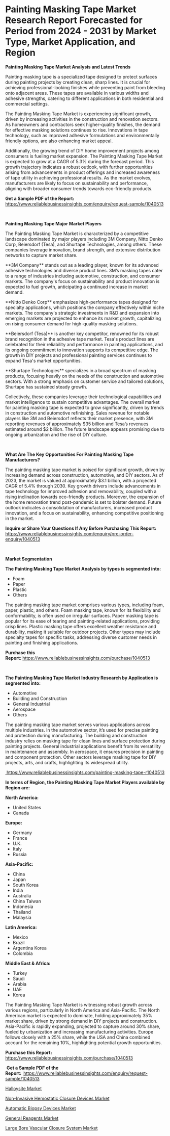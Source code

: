 <p><h1>Painting Masking Tape Market Research Report Forecasted for Period from 2024 -  2031 by Market Type, Market Application, and Region</h1></p><p><strong>Painting Masking Tape Market Analysis and Latest Trends</strong></p>
<p><p>Painting masking tape is a specialized tape designed to protect surfaces during painting projects by creating clean, sharp lines. It is crucial for achieving professional-looking finishes while preventing paint from bleeding onto adjacent areas. These tapes are available in various widths and adhesive strengths, catering to different applications in both residential and commercial settings. </p><p>The Painting Masking Tape Market is experiencing significant growth, driven by increasing activities in the construction and renovation sectors. As homeowners and contractors seek higher-quality finishes, the demand for effective masking solutions continues to rise. Innovations in tape technology, such as improved adhesive formulations and environmentally friendly options, are also enhancing market appeal.</p><p>Additionally, the growing trend of DIY home improvement projects among consumers is fueling market expansion. The Painting Masking Tape Market is expected to grow at a CAGR of 5.3% during the forecast period. This growth trajectory indicates a robust outlook, with further opportunities arising from advancements in product offerings and increased awareness of tape utility in achieving professional results. As the market evolves, manufacturers are likely to focus on sustainability and performance, aligning with broader consumer trends towards eco-friendly products.</p></p>
<p><strong>Get a Sample PDF of the Report:&nbsp;</strong> <a href="https://www.reliablebusinessinsights.com/enquiry/request-sample/1040513?utm_campaign=84&utm_medium=2&utm_source=Github&utm_content=ia&utm_term=08112024&utm_id=painting-masking-tape">https://www.reliablebusinessinsights.com/enquiry/request-sample/1040513</a></p>
<p>&nbsp;</p>
<p><strong>Painting Masking Tape Major Market Players</strong></p>
<p><p>The Painting Masking Tape Market is characterized by a competitive landscape dominated by major players including 3M Company, Nitto Denko Corp, Beiersdorf (Tesa), and Shurtape Technologies, among others. These companies leverage innovation, brand strength, and extensive distribution networks to capture market share.</p><p>**3M Company** stands out as a leading player, known for its advanced adhesive technologies and diverse product lines. 3M’s masking tapes cater to a range of industries including automotive, construction, and consumer markets. The company's focus on sustainability and product innovation is expected to fuel growth, anticipating a continued increase in market demand.</p><p>**Nitto Denko Corp** emphasizes high-performance tapes designed for specialty applications, which positions the company effectively within niche markets. The company's strategic investments in R&D and expansion into emerging markets are projected to enhance its market growth, capitalizing on rising consumer demand for high-quality masking solutions.</p><p>**Beiersdorf (Tesa)** is another key competitor, renowned for its robust brand recognition in the adhesive tape market. Tesa's product lines are celebrated for their reliability and performance in painting applications, and its ongoing commitment to innovation supports its competitive edge. The growth in DIY projects and professional painting services continues to expand Tesa's market opportunities.</p><p>**Shurtape Technologies** specializes in a broad spectrum of masking products, focusing heavily on the needs of the construction and automotive sectors. With a strong emphasis on customer service and tailored solutions, Shurtape has sustained steady growth.</p><p>Collectively, these companies leverage their technological capabilities and market intelligence to sustain competitive advantages. The overall market for painting masking tape is expected to grow significantly, driven by trends in construction and automotive refinishing. Sales revenue for notable players like 3M and Beiersdorf reflects their market presence, with 3M reporting revenues of approximately $35 billion and Tesa’s revenues estimated around $2 billion. The future landscape appears promising due to ongoing urbanization and the rise of DIY culture.</p></p>
<p>&nbsp;</p>
<p><strong>What Are The Key Opportunities For Painting Masking Tape Manufacturers?</strong></p>
<p><p>The painting masking tape market is poised for significant growth, driven by increasing demand across construction, automotive, and DIY sectors. As of 2023, the market is valued at approximately $3.1 billion, with a projected CAGR of 5.4% through 2030. Key growth drivers include advancements in tape technology for improved adhesion and removability, coupled with a rising inclination towards eco-friendly products. Moreover, the expansion of the home renovation trend post-pandemic is set to bolster demand. Future outlook indicates a consolidation of manufacturers, increased product innovation, and a focus on sustainability, enhancing competitive positioning in the market.</p></p>
<p><strong>Inquire or Share Your Questions If Any Before Purchasing This Report:</strong> <a href="https://www.reliablebusinessinsights.com/enquiry/pre-order-enquiry/1040513?utm_campaign=84&utm_medium=2&utm_source=Github&utm_content=ia&utm_term=08112024&utm_id=painting-masking-tape">https://www.reliablebusinessinsights.com/enquiry/pre-order-enquiry/1040513</a></p>
<p>&nbsp;</p>
<p><strong>Market Segmentation</strong></p>
<p><strong>The Painting Masking Tape Market Analysis by types is segmented into:</strong></p>
<p><ul><li>Foam</li><li>Paper</li><li>Plastic</li><li>Others</li></ul></p>
<p><p>The painting masking tape market comprises various types, including foam, paper, plastic, and others. Foam masking tape, known for its flexibility and conformability, is often used on irregular surfaces. Paper masking tape is popular for its ease of tearing and painting-related applications, providing crisp lines. Plastic masking tape offers excellent weather resistance and durability, making it suitable for outdoor projects. Other types may include specialty tapes for specific tasks, addressing diverse customer needs in painting and finishing applications.</p></p>
<p><strong>Purchase this Report:&nbsp;</strong><a href="https://www.reliablebusinessinsights.com/purchase/1040513?utm_campaign=84&utm_medium=2&utm_source=Github&utm_content=ia&utm_term=08112024&utm_id=painting-masking-tape">https://www.reliablebusinessinsights.com/purchase/1040513</a></p>
<p>&nbsp;</p>
<p><strong>The Painting Masking Tape Market Industry Research by Application is segmented into:</strong></p>
<p><ul><li>Automotive</li><li>Building and Construction</li><li>General Industrial</li><li>Aerospace</li><li>Others</li></ul></p>
<p><p>The painting masking tape market serves various applications across multiple industries. In the automotive sector, it’s used for precise painting and protection during manufacturing. The building and construction industry relies on masking tape for clean lines and surface protection during painting projects. General industrial applications benefit from its versatility in maintenance and assembly. In aerospace, it ensures precision in painting and component protection. Other sectors leverage masking tape for DIY projects, arts, and crafts, highlighting its widespread utility.</p></p>
<p><a href="https://www.reliablebusinessinsights.com/painting-masking-tape-r1040513?utm_campaign=84&utm_medium=2&utm_source=Github&utm_content=ia&utm_term=08112024&utm_id=painting-masking-tape">&nbsp;https://www.reliablebusinessinsights.com/painting-masking-tape-r1040513</a></p>
<p><strong>In terms of Region, the Painting Masking Tape Market Players available by Region are:</strong></p>
<p>
    <p> <strong> North America: </strong>
        <ul>
            <li>United States</li>
            <li>Canada</li>
        </ul>
        </p> 
    <p> <strong> Europe: </strong>
        <ul>
            <li>Germany</li>
            <li>France</li>
            <li>U.K.</li>
            <li>Italy</li>
            <li>Russia</li>
        </ul>
        </p> 
    <p> <strong> Asia-Pacific: </strong>
        <ul>
            <li>China</li>
            <li>Japan</li>
            <li>South Korea</li>
            <li>India</li>
            <li>Australia</li>
            <li>China Taiwan</li>
            <li>Indonesia</li>
            <li>Thailand</li>
            <li>Malaysia</li>
        </ul>
        </p> 
    <p> <strong> Latin America: </strong>
        <ul>
            <li>Mexico</li>
            <li>Brazil</li>
            <li>Argentina Korea</li>
            <li>Colombia</li>
        </ul>
        </p> 
    <p> <strong> Middle East & Africa: </strong>
        <ul>
            <li>Turkey</li>
            <li>Saudi</li>
            <li>Arabia</li>
            <li>UAE</li>
            <li>Korea</li>
        </ul>
    </p>
    </p>
<p><p>The Painting Masking Tape Market is witnessing robust growth across various regions, particularly in North America and Asia-Pacific. The North American market is expected to dominate, holding approximately 35% market share, driven by strong demand in DIY projects and construction. Asia-Pacific is rapidly expanding, projected to capture around 30% share, fueled by urbanization and increasing manufacturing activities. Europe follows closely with a 25% share, while the USA and China combined account for the remaining 10%, highlighting potential growth opportunities.</p></p>
<p><strong>Purchase this Report: </strong><a href="https://www.reliablebusinessinsights.com/purchase/1040513?utm_campaign=84&utm_medium=2&utm_source=Github&utm_content=ia&utm_term=08112024&utm_id=painting-masking-tape">https://www.reliablebusinessinsights.com/purchase/1040513</a></p>
<p>&nbsp;<strong>Get a Sample PDF of the Report:&nbsp;&nbsp;</strong><a href="https://www.reliablebusinessinsights.com/enquiry/request-sample/1040513?utm_campaign=84&utm_medium=2&utm_source=Github&utm_content=ia&utm_term=08112024&utm_id=painting-masking-tape">https://www.reliablebusinessinsights.com/enquiry/request-sample/1040513</a></p>
<p><strong></strong></p>
<p><p><a href="https://github.com/akrenkthongy/Market-Research-Report-List-1/blob/main/halloysite-market.md?utm_campaign=84&utm_medium=2&utm_source=Github&utm_content=ia&utm_term=08112024&utm_id=painting-masking-tape">Halloysite Market</a></p><p><a href="https://issuu.com/reportprime-2/docs/non-invasive-hemostatic-closure-dev_2ba7d8080f37cc?utm_campaign=84&utm_medium=2&utm_source=Github&utm_content=ia&utm_term=08112024&utm_id=painting-masking-tape">Non-Invasive Hemostatic Closure Devices Market</a></p><p><a href="https://issuu.com/reportprime-2/docs/automatic-biopsy-devices-market-siz_776c8de06629ae?utm_campaign=84&utm_medium=2&utm_source=Github&utm_content=ia&utm_term=08112024&utm_id=painting-masking-tape">Automatic Biopsy Devices Market</a></p><p><a href="https://github.com/MegiDuro586/Market-Research-Report-List-1/blob/main/general-reagents-market.md?utm_campaign=84&utm_medium=2&utm_source=Github&utm_content=ia&utm_term=08112024&utm_id=painting-masking-tape">General Reagents Market</a></p><p><a href="https://issuu.com/reportprime-2/docs/large-bore-vascular-closure-system-_10a43492f7dff1?utm_campaign=84&utm_medium=2&utm_source=Github&utm_content=ia&utm_term=08112024&utm_id=painting-masking-tape">Large Bore Vascular Closure System Market</a></p></p>
